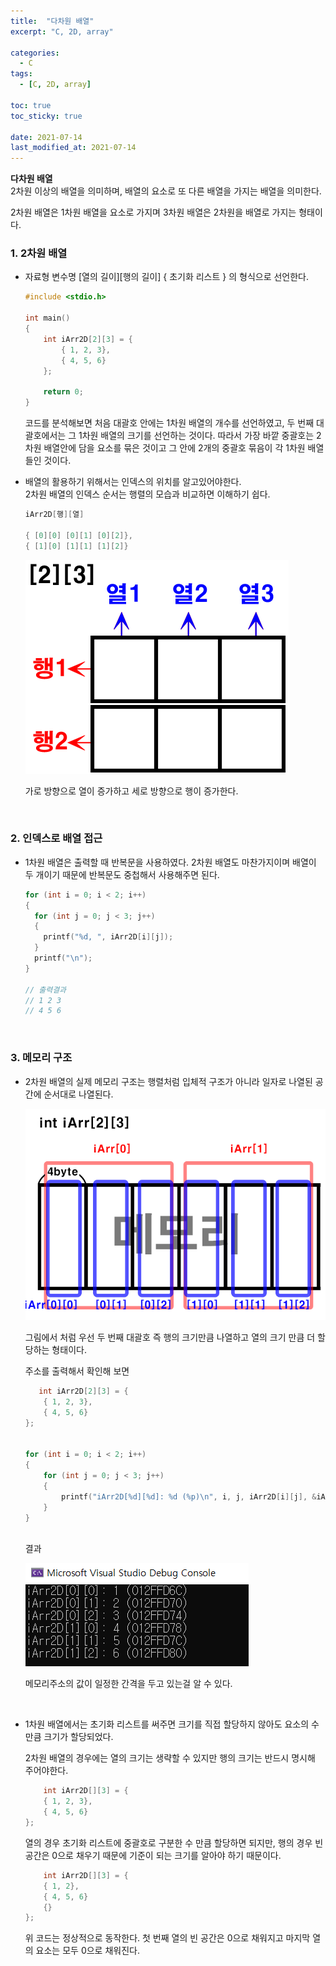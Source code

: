 ```yaml
---
title:  "다차원 배열"
excerpt: "C, 2D, array"

categories:
  - C
tags:
  - [C, 2D, array]

toc: true
toc_sticky: true
 
date: 2021-07-14
last_modified_at: 2021-07-14
---  
```


**다차원 배열**  <br/>
2차원 이상의 배열을 의미하며, 배열의 요소로 또 다른 배열을 가지는 배열을 의미한다.  

2차원 배열은 1차원 배열을 요소로 가지며 3차원 배열은 2차원을 배열로 가지는 형태이다.  

### 1. 2차원 배열
  * 자료형 변수명 \[열의 길이][행의 길이] { 초기화 리스트 } 의 형식으로 선언한다.  

    ```c
    #include <stdio.h>

    int main()
    {
        int iArr2D[2][3] = {
            { 1, 2, 3},
            { 4, 5, 6}
        };
        
        return 0;
    }
    ```  
    코드를 분석해보면 처음 대괄호 안에는 1차원 배열의 개수를 선언하였고, 두 번째 대괄호에서는 그 1차원 배열의 크기를 선언하는 것이다. 따라서 가장 바깥 중괄호는 2차원 배열안에 담을 요소를 묶은 것이고 그 안에 2개의 중괄호 묶음이 각 1차원 배열들인 것이다.  

  * 배열의 활용하기 위해서는 인덱스의 위치를 알고있어야한다.   
  2차원 배열의 인덱스 순서는 행렬의 모습과 비교하면 이해하기 쉽다.  
  
      ```c
      iArr2D[행][열]

      { [0][0] [0][1] [0][2]},
      { [1][0] [1][1] [1][2]}
      ```
      ![pyramid](/assets/images/20210714_Posting/1.png) 

      가로 방향으로 열이 증가하고 세로 방향으로 행이 증가한다.  


<br/>
  
### 2. 인덱스로 배열 접근
* 1차원 배열은 출력할 때 반복문을 사용하였다. 2차원 배열도 마찬가지이며 배열이 두 개이기 때문에 반복문도 중첩해서 사용해주면 된다.  


  ```c
  for (int i = 0; i < 2; i++)
  {
    for (int j = 0; j < 3; j++)
    {
      printf("%d, ", iArr2D[i][j]);
    }
    printf("\n");
  }

  // 출력결과 
  // 1 2 3
  // 4 5 6
  ```

<br/>

### 3. 메모리 구조
  * 2차원 배열의 실제 메모리 구조는 행렬처럼 입체적 구조가 아니라 일자로 나열된 공간에 순서대로 나열된다.

      ![pyramid](/assets/images/20210714_Posting/2.png) 
 
    그림에서 처럼 우선 두 번째 대괄호 즉 행의 크기만큼 나열하고 열의 크기 만큼 더 할당하는 형태이다.  

    주소를 출력해서 확인해 보면

    ```c
       int iArr2D[2][3] = {
        { 1, 2, 3},
        { 4, 5, 6}
    };


    for (int i = 0; i < 2; i++)
    {  
        for (int j = 0; j < 3; j++)
        {
            printf("iArr2D[%d][%d]: %d (%p)\n", i, j, iArr2D[i][j], &iArr2D[i][j]);
        }
    }
    ```
    <br/>
    결과  

    ![pyramid](/assets/images/20210714_Posting/3.png)

    메모리주소의 값이 일정한 간격을 두고 있는걸 알 수 있다.  

    <br/>

  * 1차원 배열에서는 초기화 리스트를 써주면 크기를 직접 할당하지 않아도 요소의 수만큼 크기가 할당되었다.  

    2차원 배열의 경우에는 열의 크기는 생략할 수 있지만 행의 크기는 반드시 명시해 주어야한다.

    ```c
        int iArr2D[][3] = {
        { 1, 2, 3},
        { 4, 5, 6}
    };
    ```

    열의 경우 초기화 리스트에 중괄호로 구분한 수 만큼 할당하면 되지만, 행의 경우 빈 공간은 0으로 채우기 때문에 기준이 되는 크기를 알아야 하기 때문이다.  

    ```c
        int iArr2D[][3] = {
        { 1, 2},
        { 4, 5, 6}
        {}
    };
    ```

    위 코드는 정상적으로 동작한다. 첫 번째 열의 빈 공간은 0으로 채워지고 마지막 열의 요소는 모두 0으로 채워진다.